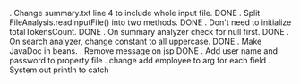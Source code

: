 . Change summary.txt line 4 to include whole input file. DONE
. Split FileAnalysis.readInputFile() into two methods. DONE
. Don't need to initialize totalTokensCount. DONE
. On summary analyzer check for null first. DONE
. On search analyzer, change constant to all uppercase. DONE
. Make JavaDoc in beans.
. Remove message on jsp DONE
. Add user name and password to property file
. change add employee to arg for each field
. System out println to catch